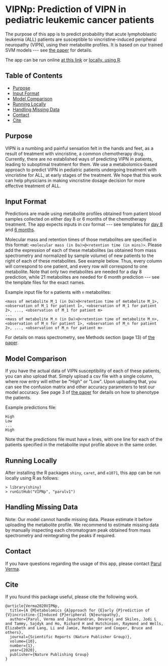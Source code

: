 # VIPNp: Prediction of VIPN in pediatric leukemic cancer patients

The purpose of this app is to predict probability that acute lymphoblastic leukemia (ALL) patients are susceptible to vincristine-induced peripheral neuropathy (VIPN), using their metabolite profiles. It is based on our trained SVM models --- see [the paper](https://www.nature.com/articles/s41598-020-66815-y) for details. 

The app can be run online [at this link](https://parulv1.shinyapps.io/vipnp_shiny/) or [locally, using R](#running-locally).

## Table of Contents

- [Purpose](#purpose)
- [Input Format](#input-format)
- [Model Comparison](#model-comparison)
- [Running Locally](#running-locally)
- [Handling Missing Data](#handling-missing-data)
- [Contact](#contact)
- [Cite](#cite)

## Purpose

VIPN is a numbing and painful sensation felt in the hands and feet, as a result of treatment with vincristine, a common chemotherapy drug. Currently, there are no established ways of predicting VIPN in patients, leading to suboptimal treatment for them. We use a metabolomics-based approach to predict VIPN in pediatric patients undergoing treatment with vincristine for ALL, at early stages of the treatment. We hope that this work can help physicians in making vincristine dosage decision for more effective treatment of ALL.


## Input Format
Predictions are made using metabolite profiles obtained from patient blood samples collected on either day 8 or 6 months of the chemotherapy treatment. 
The app expects inputs in csv format --- see templates for [day 8](https://github.com/parulv1/VIPNp/blob/master/Day8Template.csv) and [6 months](https://github.com/parulv1/VIPNp/blob/master/Mo6Template.csv).

Molecular mass and retention times of those metabolites are specified in this format: `<molecular mass (in Da)>@<retention time (in mins)>`. Please add the expression of each of these metabolites (as obtained from mass spectrometry and normalized by sample volume) of new patients to the right of each of these metabolites. See example below. Thus, every column will correspond to one patient, and every row will correspond to one metabolite. Note that only two metabolites are needed for a day 8 prediction, while 21 metabolites are needed for 6 month prediction --- see the template files for the exact names.

Example input file for `m` patients with `n` metabolites:
```
<mass of metabolite M_1 (in Da)>@<retention time of metabolite M_1>, <observation of M_1 for patient 1>, <observation of M_1 for patient 2>, ..., <observation of M_1 for patient m>
...
<mass of metabolite M_n (in Da)>@<retention time of metabolite M_n>, <observation of M_n for patient 1>, <observation of M_n for patient 2>, ..., <observation of M_n for patient m>
```

For details on mass spectrometry, see Methods section (page 13) of [the paper](https://www.medrxiv.org/content/10.1101/19013078v1).


## Model Comparison
If you have the actual data of VIPN susceptibility of each of these patients, you can also upload that. Simply upload a csv file with a single column, where row entry will either be "High" or "Low". Upon uploading that, you can see the confusion matrix and other accuracy parameters to test our model accuracy. See page 3 of [the paper](https://www.medrxiv.org/content/10.1101/19013078v1) for details on how to phenotype the patients.

Example predictions file:
```
High
Low
...
High
```
Note that the predictions file must have `m` lines, with one line for each of the patients specified in the metabolite input profile above in the same order.



## Running Locally
After installing the R packages `shiny`, `caret`, and `e1071`,
this app can be run locally using R as follows:
```
> library(shiny)    
> runGitHub("VIPNp", "parulv1")
```

## Handling Missing Data
Note: Our model cannot handle missing data. Please estimate it before uploading the metabolite profile. We recommend to estimate missing data by manually inspecting each chromatogram peak obtained from mass spectrometry and reintegrating the peaks if required.

## Contact
If you have questions regarding the usage of this app, please contact [Parul Verma](https://parulv1.github.io/).

## Cite
If you found this package useful, please cite the following work.

```
@article{Verma2020VIPNp,
  title={A {M}etabolomics {A}pproach for {E}arly {P}rediction of {V}incristine-{I}nduced {P}eripheral {N}europathy},
  author={Parul, Verma and Jayachandran, Devaraj and Skiles, Jodi L and Tammy, Sajdyk and Ho, Richard H and Hutchinson, Raymond and Wells, Elizabeth and Lang, Li and Jamie, Renbarger and Cooper, Bruce and others},
  journal={Scientific Reports (Nature Publisher Group)},
  volume={10},
  number={1},
  year={2020},
  publisher={Nature Publishing Group}
}
```
